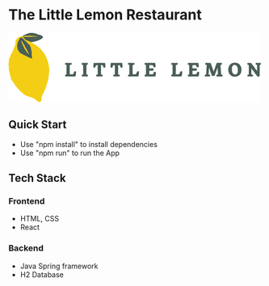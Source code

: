 # The Little Lemon Restaurant

![Logo Image of Little Lemon Restaurant](/Client/src/components/site-layout/assets/logo.png?raw=true "Optional Title")

<description>

## Quick Start
- Use "npm install" to install dependencies
- Use "npm run" to run the App

## Tech Stack

### Frontend
- HTML, CSS
- React

### Backend
- Java Spring framework
- H2 Database
